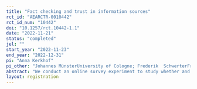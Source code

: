 ```yaml
---
title: "Fact checking and trust in information sources"
rct_id: "AEARCTR-0010442"
rct_id_num: "10442"
doi: "10.1257/rct.10442-1.1"
date: "2022-11-21"
status: "completed"
jel: ""
start_year: "2022-11-23"
end_year: "2022-12-31"
pi: "Anna Kerkhof"
pi_other: "Johannes MünsterUniversity of Cologne; Frederik  SchwerterFrankfurt School of Finance and Management"
abstract: "We conduct an online survey experiment to study whether and how the presence and prevalence of fact checking affects the belief formation of subjects about the truthfulness of statements by hypothetical persons. In particular, we focus on the role of two effects: implied truth and implied reliability. "
layout: registration
---
```


